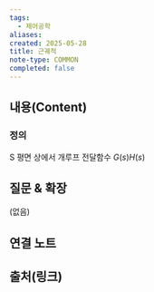 ```yaml
---
tags:
  - 제어공학
aliases: 
created: 2025-05-28
title: 근궤적
note-type: COMMON
completed: false
---
```


## 내용(Content)
### 정의
S 평면 상에서 개루프 전달함수 $G(s)H(s)$

## 질문 & 확장

(없음)

## 연결 노트

## 출처(링크)

